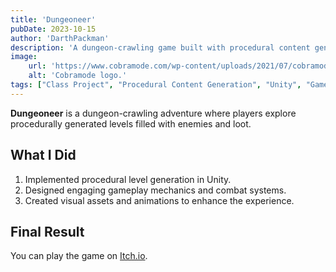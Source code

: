 ```yaml
---
title: 'Dungeoneer'
pubDate: 2023-10-15
author: 'DarthPackman'
description: 'A dungeon-crawling game built with procedural content generation techniques.'
image:
    url: 'https://www.cobramode.com/wp-content/uploads/2021/07/cobramode-logo-website-big-1024x550.png'
    alt: 'Cobramode logo.'
tags: ["Class Project", "Procedural Content Generation", "Unity", "Game Design"]
---
```


**Dungeoneer** is a dungeon-crawling adventure where players explore procedurally generated levels filled with enemies and loot.

## What I Did

1. Implemented procedural level generation in Unity.
2. Designed engaging gameplay mechanics and combat systems.
3. Created visual assets and animations to enhance the experience.

## Final Result

You can play the game on [Itch.io](https://darthpackman.itch.io/dungeoneer).
